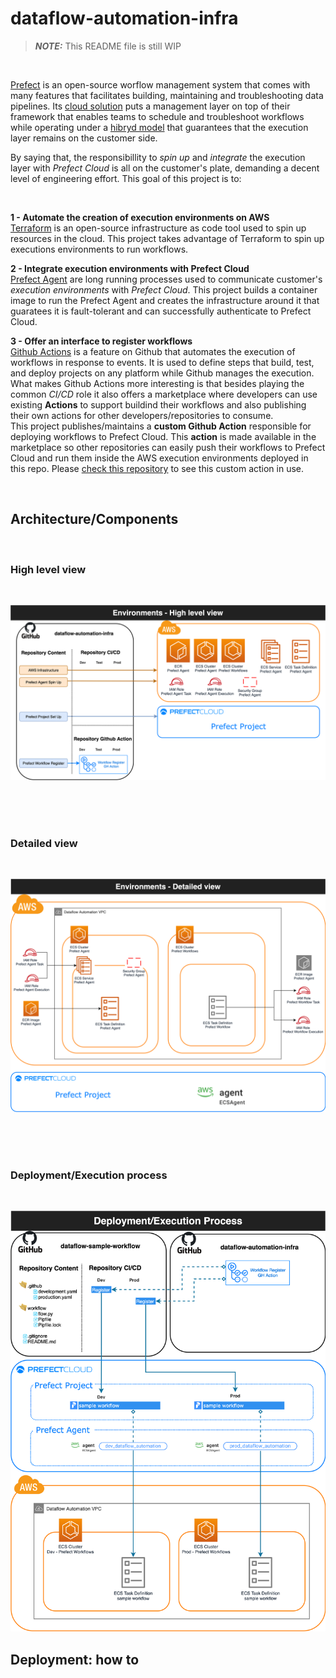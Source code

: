 # dataflow-automation-infra

> **_NOTE:_**  This README file is still WIP 

<br>

[Prefect](https://www.prefect.io/) is an open-source worflow management system that comes with many features that facilitates building, maintaining and troubleshooting data pipelines. Its [cloud solution](https://www.prefect.io/cloud/) puts a management layer on top of their framework that enables teams to schedule and troubleshoot workflows while operating under a [hibryd model](https://medium.com/the-prefect-blog/the-prefect-hybrid-model-1b70c7fd296) that guarantees that the execution layer remains on the customer side.

By saying that, the responsibillity to *spin up* and *integrate* the execution layer with *Prefect Cloud* is all on the customer's plate, demanding a decent level of engineering effort. This goal of this project is to:

<br>

**1 - Automate the creation of execution environments on AWS**
    <br>
    [Terraform](https://www.terraform.io/) is an open-source infrastructure as code tool used to spin up resources in the cloud. This project takes advantage of Terraform to spin up executions environments to run workflows.

**2 - Integrate execution environments with Prefect Cloud**
    <br>
    [Prefect Agent](https://docs.prefect.io/orchestration/agents/overview.html) are long running processes used to communicate customer's *execution environments* with *Prefect Cloud*. This project builds a container image to run the Prefect Agent and creates the infrastructure around it that guaratees it is fault-tolerant and can successfully authenticate to Prefect Cloud.

**3 - Offer an interface to register workflows**
    <br>
    [Github Actions](https://github.com/features/actions) is a feature on Github that automates the execution of workflows in response to events. It is used to define steps that build, test, and deploy projects on any platform while Github manages the execution. What makes Github Actions more interesting is that besides playing the common *CI/CD* role it also offers a marketplace where developers can use existing **Actions** to support buildind their workflows and also publishing their own actions for other developers/repositories to consume. 
    <br>
    This project publishes/maintains a **custom Github Action** responsible for deploying workflows to Prefect Cloud. This **action** is made available in the marketplace so other repositories can easily push their workflows to Prefect Cloud and run them inside the AWS execution environments deployed in this repo. Please [check this repository](https://github.com/maikelpenz/dataflow-sample-workflow) to see this custom action in use.

<br>

## Architecture/Components

<br>

### **High level view**

<br>

![HighLevelView](images/high_level_view.png)

<br>
<br>
<br>

### **Detailed view**

<br>

![DetailedView](images/detailed_view.png)

<br>
<br>
<br>

### **Deployment/Execution process**

<br>

![DeploymentExecutionProcess](images/deployment_execution_process.png)

## Deployment: how to

<TODO>
